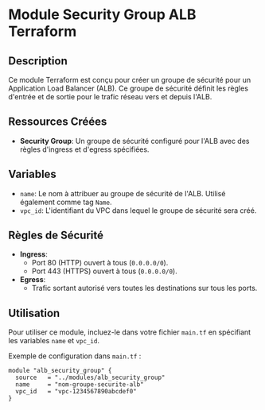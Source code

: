 # Module Security Group ALB Terraform

## Description
Ce module Terraform est conçu pour créer un groupe de sécurité pour un Application Load Balancer (ALB). Ce groupe de sécurité définit les règles d'entrée et de sortie pour le trafic réseau vers et depuis l'ALB.

## Ressources Créées
- **Security Group**: Un groupe de sécurité configuré pour l'ALB avec des règles d'ingress et d'egress spécifiées.

## Variables
- `name`: Le nom à attribuer au groupe de sécurité de l'ALB. Utilisé également comme tag `Name`.
- `vpc_id`: L'identifiant du VPC dans lequel le groupe de sécurité sera créé.

## Règles de Sécurité
- **Ingress**: 
  - Port 80 (HTTP) ouvert à tous (`0.0.0.0/0`).
  - Port 443 (HTTPS) ouvert à tous (`0.0.0.0/0`).
- **Egress**:
  - Trafic sortant autorisé vers toutes les destinations sur tous les ports.

## Utilisation
Pour utiliser ce module, incluez-le dans votre fichier `main.tf` en spécifiant les variables `name` et `vpc_id`.

Exemple de configuration dans `main.tf` :
```hcl
module "alb_security_group" {
  source   = "../modules/alb_security_group"
  name     = "nom-groupe-securite-alb"
  vpc_id   = "vpc-1234567890abcdef0"
}
```